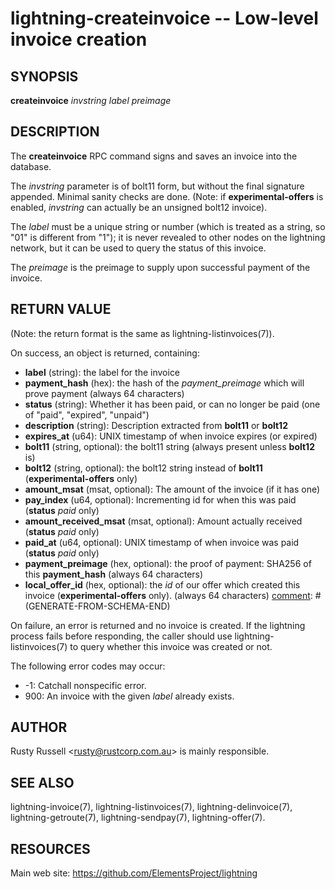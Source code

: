 lightning-createinvoice -- Low-level invoice creation
=====================================================

SYNOPSIS
--------

**createinvoice** *invstring* *label* *preimage*

DESCRIPTION
-----------

The **createinvoice** RPC command signs and saves an invoice into the
database.

The *invstring* parameter is of bolt11 form, but without the final
signature appended.  Minimal sanity checks are done.  (Note: if
**experimental-offers** is enabled, *invstring* can actually be an
unsigned bolt12 invoice).

The *label* must be a unique string or number (which is treated as a
string, so "01" is different from "1"); it is never revealed to other
nodes on the lightning network, but it can be used to query the status
of this invoice.

The *preimage* is the preimage to supply upon successful payment of
the invoice.

RETURN VALUE
------------

(Note: the return format is the same as lightning-listinvoices(7)).

[comment]: # (GENERATE-FROM-SCHEMA-START)
On success, an object is returned, containing:
- **label** (string): the label for the invoice
- **payment_hash** (hex): the hash of the *payment_preimage* which will prove payment (always 64 characters)
- **status** (string): Whether it has been paid, or can no longer be paid (one of "paid", "expired", "unpaid")
- **description** (string): Description extracted from **bolt11** or **bolt12**
- **expires_at** (u64): UNIX timestamp of when invoice expires (or expired)
- **bolt11** (string, optional): the bolt11 string (always present unless **bolt12** is)
- **bolt12** (string, optional): the bolt12 string instead of **bolt11** (**experimental-offers** only)
- **amount_msat** (msat, optional): The amount of the invoice (if it has one)
- **pay_index** (u64, optional): Incrementing id for when this was paid (**status** *paid* only)
- **amount_received_msat** (msat, optional): Amount actually received (**status** *paid* only)
- **paid_at** (u64, optional): UNIX timestamp of when invoice was paid (**status** *paid* only)
- **payment_preimage** (hex, optional): the proof of payment: SHA256 of this **payment_hash** (always 64 characters)
- **local_offer_id** (hex, optional): the *id* of our offer which created this invoice (**experimental-offers** only). (always 64 characters)
[comment]: # (GENERATE-FROM-SCHEMA-END)

On failure, an error is returned and no invoice is created. If the
lightning process fails before responding, the caller should use
lightning-listinvoices(7) to query whether this invoice was created or
not.

The following error codes may occur:
- -1: Catchall nonspecific error.
- 900: An invoice with the given *label* already exists.

AUTHOR
------

Rusty Russell <<rusty@rustcorp.com.au>> is mainly responsible.

SEE ALSO
--------

lightning-invoice(7), lightning-listinvoices(7), lightning-delinvoice(7),
lightning-getroute(7), lightning-sendpay(7), lightning-offer(7).

RESOURCES
---------

Main web site: <https://github.com/ElementsProject/lightning>

[comment]: # ( SHA256STAMP:948d344d5f589050127bd5181689882c6fad036799fa6ff039a83194ff5fd098)
